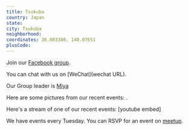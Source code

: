 ```yaml
---
title: Tsukuba
country: Japan
state: 
city: Tsukuba
neighborhood: 
coordinates: 36.083388, 140.07651
plusCode:
---
```

Join our [Facebook group](https://www.facebook.com/groups/free.code.camp.tsukuba).

You can chat with us on [WeChat](wechat URL).

Our Group leader is [Miya](freecodecamp.org/miya)

Here are some pictures from our recent events:
![]().

Here's a stream of one of our recent events:
[youtube embed]

We have events every Tuesday. You can RSVP for an event on [meetup](meetupurl).
